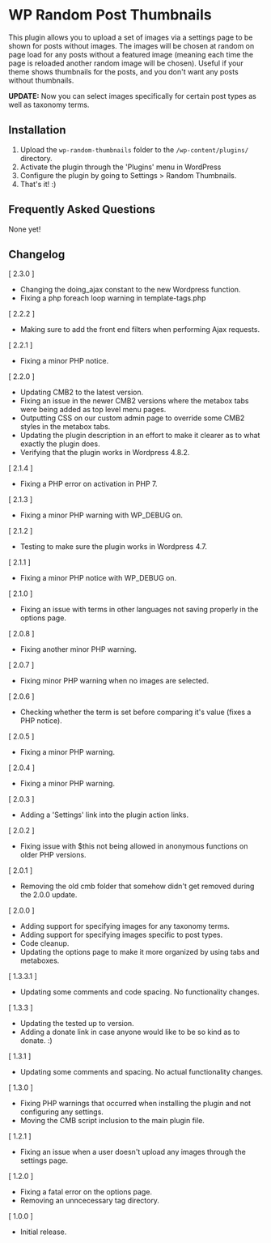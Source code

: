 # WP Random Post Thumbnails

This plugin allows you to upload a set of images via a settings page to be shown for posts without images. The images will be chosen at random on page load for any posts without a featured image (meaning each time the page is reloaded another random image will be chosen). Useful if your theme shows thumbnails for the posts, and you don't want any posts without thumbnails.

**UPDATE:** Now you can select images specifically for certain post types as well as taxonomy terms.

## Installation

1. Upload the `wp-random-thumbnails` folder to the `/wp-content/plugins/` directory.
2. Activate the plugin through the 'Plugins' menu in WordPress
3. Configure the plugin by going to Settings > Random Thumbnails.
4. That's it! :)

## Frequently Asked Questions

None yet!

## Changelog

[ 2.3.0 ]

* Changing the doing_ajax constant to the new Wordpress function.
* Fixing a php foreach loop warning in template-tags.php

[ 2.2.2 ]

* Making sure to add the front end filters when performing Ajax requests.

[ 2.2.1 ]

* Fixing a minor PHP notice.

[ 2.2.0 ]

* Updating CMB2 to the latest version.
* Fixing an issue in the newer CMB2 versions where the metabox tabs were being added as top level menu pages.
* Outputting CSS on our custom admin page to override some CMB2 styles in the metabox tabs.
* Updating the plugin description in an effort to make it clearer as to what exactly the plugin does.
* Verifying that the plugin works in Wordpress 4.8.2.

[ 2.1.4 ]

* Fixing a PHP error on activation in PHP 7.

[ 2.1.3 ]

* Fixing a minor PHP warning with WP_DEBUG on.

[ 2.1.2 ]

* Testing to make sure the plugin works in Wordpress 4.7.

[ 2.1.1 ]

* Fixing a minor PHP notice with WP_DEBUG on.

[ 2.1.0 ]

* Fixing an issue with terms in other languages not saving properly in the options page.

[ 2.0.8 ]

* Fixing another minor PHP warning.

[ 2.0.7 ]

* Fixing minor PHP warning when no images are selected.

[ 2.0.6 ]

* Checking whether the term is set before comparing it's value (fixes a PHP notice).

[ 2.0.5 ]

* Fixing a minor PHP warning.

[ 2.0.4 ]

* Fixing a minor PHP warning.

[ 2.0.3 ]

* Adding a 'Settings' link into the plugin action links.

[ 2.0.2 ]

* Fixing issue with $this not being allowed in anonymous functions on older PHP versions.

[ 2.0.1 ]

* Removing the old cmb folder that somehow didn't get removed during the 2.0.0 update.

[ 2.0.0 ]

* Adding support for specifying images for any taxonomy terms.
* Adding support for specifying images specific to post types.
* Code cleanup.
* Updating the options page to make it more organized by using tabs and metaboxes.

[ 1.3.3.1 ]

* Updating some comments and code spacing. No functionality changes.

[ 1.3.3 ]

* Updating the tested up to version.
* Adding a donate link in case anyone would like to be so kind as to donate. :)

[ 1.3.1 ]

* Updating some comments and spacing. No actual functionality changes.

[ 1.3.0 ]

* Fixing PHP warnings that occurred when installing the plugin and not configuring any settings.
* Moving the CMB script inclusion to the main plugin file.

[ 1.2.1 ]

* Fixing an issue when a user doesn't upload any images through the settings page.

[ 1.2.0 ]

* Fixing a fatal error on the options page.
* Removing an unncecessary tag directory.

[ 1.0.0 ] 

* Initial release.
